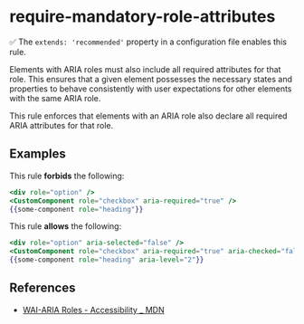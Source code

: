 # require-mandatory-role-attributes

✅ The `extends: 'recommended'` property in a configuration file enables this rule.

Elements with ARIA roles must also include all required attributes for that role. This ensures that a given element possesses the necessary states and properties to behave consistently with user expectations for other elements with the same ARIA role.

This rule enforces that elements with an ARIA role also declare all required ARIA attributes for that role.

## Examples

This rule **forbids** the following:

```hbs
<div role="option" />
<CustomComponent role="checkbox" aria-required="true" />
{{some-component role="heading"}}
```

This rule **allows** the following:

```hbs
<div role="option" aria-selected="false" />
<CustomComponent role="checkbox" aria-required="true" aria-checked="false" />
{{some-component role="heading" aria-level="2"}}
```

## References

- [WAI-ARIA Roles - Accessibility _ MDN](https://developer.mozilla.org/en-US/docs/Web/Accessibility/ARIA/Roles)

